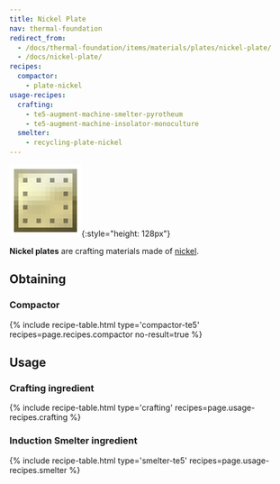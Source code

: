 ```yaml
---
title: Nickel Plate
nav: thermal-foundation
redirect_from:
  - /docs/thermal-foundation/items/materials/plates/nickel-plate/
  - /docs/nickel-plate/
recipes:
  compactor:
    - plate-nickel
usage-recipes:
  crafting:
    - te5-augment-machine-smelter-pyrotheum
    - te5-augment-machine-insolator-monoculture
  smelter:
    - recycling-plate-nickel
---
```


![Nickel plate](/assets/images/thermal-foundation/plate-nickel.png){:style="height: 128px"}


**Nickel plates** are crafting materials made of [nickel](/docs/thermal-foundation/nickel-ingot/).


Obtaining
---------

### Compactor
{% include recipe-table.html type='compactor-te5' recipes=page.recipes.compactor no-result=true %}


Usage
-----

### Crafting ingredient
{% include recipe-table.html type='crafting' recipes=page.usage-recipes.crafting %}

### Induction Smelter ingredient
{% include recipe-table.html type='smelter-te5' recipes=page.usage-recipes.smelter %}
